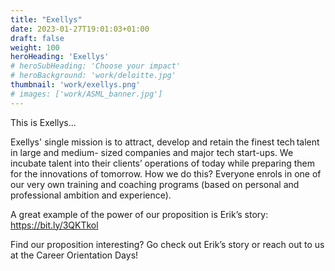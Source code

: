 ```yaml
---
title: "Exellys"
date: 2023-01-27T19:01:03+01:00
draft: false
weight: 100
heroHeading: 'Exellys'
# heroSubHeading: 'Choose your impact'
# heroBackground: 'work/deloitte.jpg'
thumbnail: 'work/exellys.png'
# images: ['work/ASML_banner.jpg']
---
```


This is Exellys...

Exellys' single mission is to attract, develop and retain the finest tech talent in large and medium-
sized companies and major tech start-ups. We incubate talent into their clients’ operations of today
while preparing them for the innovations of tomorrow. How we do this? Everyone enrols in one of
our very own training and coaching programs (based on personal and professional ambition and
experience).

A great example of the power of our proposition is Erik’s story: https://bit.ly/3QKTkol

Find our proposition interesting? Go check out Erik’s story or reach out to us at the Career
Orientation Days!